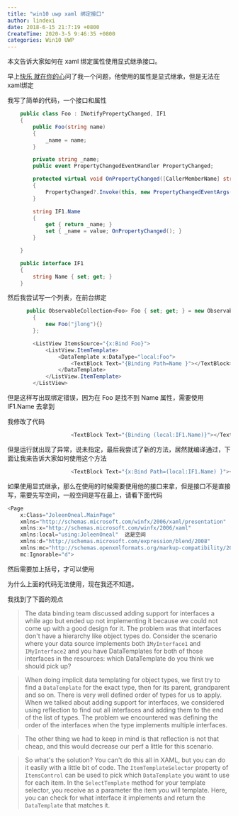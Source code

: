 ```yaml
---
title: "win10 uwp xaml 绑定接口"
author: lindexi
date: 2018-6-15 21:7:19 +0800
CreateTime: 2020-3-5 9:46:35 +0800
categories: Win10 UWP
---
```


本文告诉大家如何在 xaml 绑定属性使用显式继承接口。

<!--more-->



早上[快乐 就在你的心](https://kljzndx.github.io/My-Blog/ )问了我一个问题，他使用的属性是显式继承，但是无法在xaml绑定

我写了简单的代码，一个接口和属性

```csharp
    public class Foo : INotifyPropertyChanged, IF1
    {
        public Foo(string name)
        {
            _name = name;
        }

        private string _name;
        public event PropertyChangedEventHandler PropertyChanged;

        protected virtual void OnPropertyChanged([CallerMemberName] string propertyName = null)
        {
            PropertyChanged?.Invoke(this, new PropertyChangedEventArgs(propertyName));
        }

        string IF1.Name
        {
            get { return _name; }
            set { _name = value; OnPropertyChanged(); }
        }

    }

    public interface IF1
    {
        string Name { set; get; }
    }
```

然后我尝试写一个列表，在前台绑定

```csharp
      public ObservableCollection<Foo> Foo { set; get; } = new ObservableCollection<Foo>()
        {
            new Foo("jlong"){}
        };
```

```csharp
        <ListView ItemsSource="{x:Bind Foo}">
            <ListView.ItemTemplate>
                <DataTemplate x:DataType="local:Foo">
                    <TextBlock Text="{Binding Path=Name }"></TextBlock>
                </DataTemplate>
            </ListView.ItemTemplate>
        </ListView>
```

但是这样写出现绑定错误，因为在 Foo 是找不到 Name 属性，需要使用 IF1.Name 去拿到

我修改了代码

```csharp
                    <TextBlock Text="{Binding (local:IF1.Name)}"></TextBlock>

```

但是运行就出现了异常，说未指定，最后我尝试了新的方法，居然就编译通过，下面让我来告诉大家如何使用这个方法

```csharp
                    <TextBlock Text="{x:Bind Path=(local:IF1.Name) }"></TextBlock>

```

如果使用显式继承，那么在使用的时候需要使用他的接口来拿，但是接口不是直接写，需要先写空间，一般空间是写在最上，请看下面代码

```csharp
<Page
    x:Class="JoleenOneal.MainPage"
    xmlns="http://schemas.microsoft.com/winfx/2006/xaml/presentation"
    xmlns:x="http://schemas.microsoft.com/winfx/2006/xaml"
    xmlns:local="using:JoleenOneal"  这是空间
    xmlns:d="http://schemas.microsoft.com/expression/blend/2008"
    xmlns:mc="http://schemas.openxmlformats.org/markup-compatibility/2006"
    mc:Ignorable="d">
```

然后需要加上括号，才可以使用

为什么上面的代码无法使用，现在我还不知道。

我找到了下面的观点

> The data binding team discussed adding support for interfaces a while ago but ended up not implementing it because we could not come up with a good design for it. The problem was that interfaces don't have a hierarchy like object types do. Consider the scenario where your data source implements both `IMyInterface1` and `IMyInterface2` and you have DataTemplates for both of those interfaces in the resources: which DataTemplate do you think we should pick up?

> When doing implicit data templating for object types, we first try to find a `DataTemplate` for the exact type, then for its parent, grandparent and so on. There is very well defined order of types for us to apply. When we talked about adding support for interfaces, we considered using reflection to find out all interfaces and adding them to the end of the list of types. The problem we encountered was defining the order of the interfaces when the type implements multiple interfaces.

> The other thing we had to keep in mind is that reflection is not that cheap, and this would decrease our perf a little for this scenario.

> So what's the solution? You can't do this all in XAML, but you can do it easily with a little bit of code. The `ItemTemplateSelector` property of `ItemsControl` can be used to pick which `DataTemplate` you want to use for each item. In the `SelectTemplate` method for your template selector, you receive as a parameter the item you will template. Here, you can check for what interface it implements and return the `DataTemplate` that matches it.

